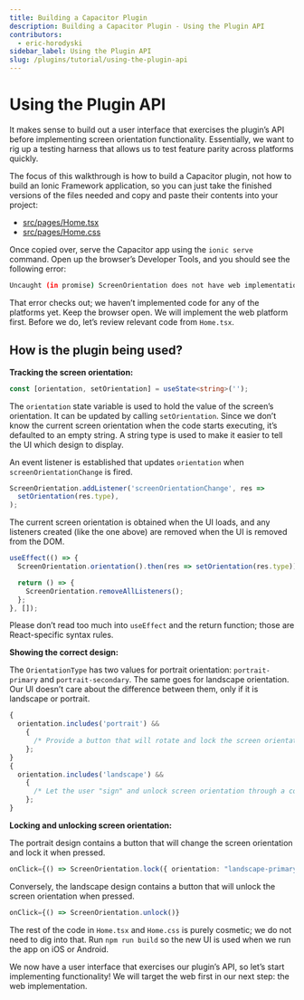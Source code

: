 ```yaml
---
title: Building a Capacitor Plugin
description: Building a Capacitor Plugin - Using the Plugin API
contributors:
  - eric-horodyski
sidebar_label: Using the Plugin API
slug: /plugins/tutorial/using-the-plugin-api
---
```


# Using the Plugin API

It makes sense to build out a user interface that exercises the plugin’s API before implementing screen orientation functionality. Essentially, we want to rig up a testing harness that allows us to test feature parity across platforms quickly.

The focus of this walkthrough is how to build a Capacitor plugin, not how to build an Ionic Framework application, so you can just take the finished versions of the files needed and copy and paste their contents into your project:

- <a href="https://github.com/ionic-enterprise/capacitor-plugin-tutorial/blob/main/src/pages/Home.tsx" target="_blank">src/pages/Home.tsx</a>
- <a href="https://github.com/ionic-enterprise/capacitor-plugin-tutorial/blob/main/src/pages/Home.css" target="_blank">src/pages/Home.css</a>

Once copied over, serve the Capacitor app using the `ionic serve` command. Open up the browser’s Developer Tools, and you should see the following error:

```bash
Uncaught (in promise) ScreenOrientation does not have web implementation.
```

That error checks out; we haven’t implemented code for any of the platforms yet. Keep the browser open. We will implement the web platform first. Before we do, let’s review relevant code from `Home.tsx`.

## How is the plugin being used?

**Tracking the screen orientation:**

```typescript
const [orientation, setOrientation] = useState<string>('');
```

The `orientation` state variable is used to hold the value of the screen’s orientation. It can be updated by calling `setOrientation`. Since we don’t know the current screen orientation when the code starts executing, it’s defaulted to an empty string. A string type is used to make it easier to tell the UI which design to display.

An event listener is established that updates `orientation` when `screenOrientationChange` is fired.

```typescript
ScreenOrientation.addListener('screenOrientationChange', res =>
  setOrientation(res.type),
);
```

The current screen orientation is obtained when the UI loads, and any listeners created (like the one above) are removed when the UI is removed from the DOM.

```typescript
useEffect(() => {
  ScreenOrientation.orientation().then(res => setOrientation(res.type));

  return () => {
    ScreenOrientation.removeAllListeners();
  };
}, []);
```

Please don’t read too much into `useEffect` and the return function; those are React-specific syntax rules.

**Showing the correct design:**

The `OrientationType` has two values for portrait orientation: `portrait-primary` and `portrait-secondary`. The same goes for landscape orientation. Our UI doesn’t care about the difference between them, only if it is landscape or portrait.

```jsx
{
  orientation.includes('portrait') &&
    {
      /* Provide a button that will rotate and lock the screen orientation to landscape mode. */
    };
}
{
  orientation.includes('landscape') &&
    {
      /* Let the user "sign" and unlock screen orientation through a confirmation button. */
    };
}
```

**Locking and unlocking screen orientation:**

The portrait design contains a button that will change the screen orientation and lock it when pressed.

```typescript
onClick={() => ScreenOrientation.lock({ orientation: "landscape-primary" })}
```

Conversely, the landscape design contains a button that will unlock the screen orientation when pressed.

```typescript
onClick={() => ScreenOrientation.unlock()}
```

The rest of the code in `Home.tsx` and `Home.css` is purely cosmetic; we do not need to dig into that. Run `npm run build` so the new UI is used when we run the app on iOS or Android.

We now have a user interface that exercises our plugin’s API, so let’s start implementing functionality! We will target the web first in our next step: the web implementation.
